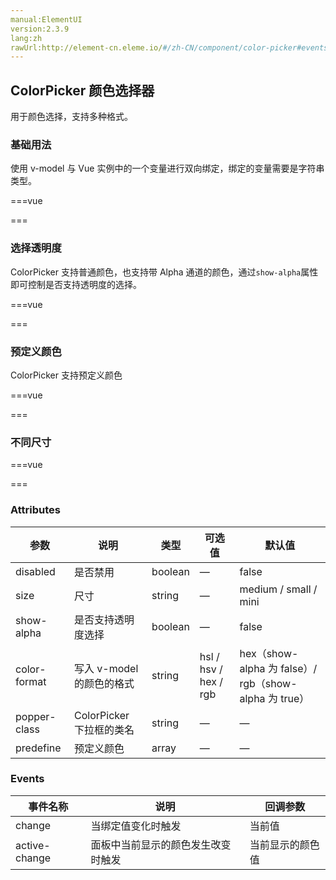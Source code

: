 ```yaml
---
manual:ElementUI
version:2.3.9
lang:zh
rawUrl:http://element-cn.eleme.io/#/zh-CN/component/color-picker#events
---
```



## ColorPicker 颜色选择器<a name="colorpicker-yan-se-xuan-ze-qi"></a>


用于颜色选择，支持多种格式。


### 基础用法<a name="ji-chu-yong-fa"></a>


使用 v-model 与 Vue 实例中的一个变量进行双向绑定，绑定的变量需要是字符串类型。




===vue
<template><div>
<div class="block">
  <span class="demonstration">有默认值</span>
  <el-color-picker v-model="color1"></el-color-picker>
</div>
<div class="block">
  <span class="demonstration">无默认值</span>
  <el-color-picker v-model="color2"></el-color-picker>
</div>
</div></template>


<script>
module.exports =  {
    data() {
      return {
        color1: '#409EFF',
        color2: null
      }
    }
  };
</script>


===






### 选择透明度<a name="xuan-ze-tou-ming-du"></a>


ColorPicker 支持普通颜色，也支持带 Alpha 通道的颜色，通过`show-alpha`属性即可控制是否支持透明度的选择。




===vue
<template><div>
<el-color-picker v-model="color3" show-alpha></el-color-picker>
</div></template>


<script>
module.exports =  {
    data() {
      return {
        color3: 'rgba(19, 206, 102, 0.8)'
      }
    }
  };
</script>


===






### 预定义颜色<a name="yu-ding-yi-yan-se"></a>


ColorPicker 支持预定义颜色




===vue
<template><div>
<el-color-picker
  v-model="color5"
  show-alpha
  :predefine="predefineColors">
</el-color-picker>
</div></template>


<script>
module.exports =  {
    data() {
      return {
        color5: 'rgba(255, 69, 0, 0.68)',
        predefineColors: [
          '#ff4500',
          '#ff8c00',
          '#ffd700',
          '#90ee90',
          '#00ced1',
          '#1e90ff',
          '#c71585',
          'rgba(255, 69, 0, 0.68)',
          'rgb(255, 120, 0)',
          'hsv(51, 100, 98)',
          'hsva(120, 40, 94, 0.5)',
          'hsl(181, 100%, 37%)',
          'hsla(209, 100%, 56%, 0.73)',
          '#c7158577'
        ]
      }
    }
  };
</script>


===






### 不同尺寸<a name="bu-tong-chi-cun"></a>


===vue
<template><div>
<el-color-picker v-model="color4"></el-color-picker>
<el-color-picker v-model="color4" size="medium"></el-color-picker>
<el-color-picker v-model="color4" size="small"></el-color-picker>
<el-color-picker v-model="color4" size="mini"></el-color-picker>
</div></template>


<script>
module.exports =  {
    data() {
      return {
        color4: '#409EFF'
      }
    }
  };
</script>


===






### Attributes<a name="attributes"></a>
参数 | 说明 | 类型 | 可选值 | 默认值 
 ---  |  ---  |  ---  |  ---  |  ---  | 
disabled | 是否禁用 | boolean | — | false 
size | 尺寸 | string | — | medium / small / mini 
show-alpha | 是否支持透明度选择 | boolean | — | false 
color-format | 写入 v-model 的颜色的格式 | string | hsl / hsv / hex / rgb | hex（show-alpha 为 false）/ rgb（show-alpha 为 true） 
popper-class | ColorPicker 下拉框的类名 | string | — | — 
predefine | 预定义颜色 | array | — | — 


### Events<a name="events"></a>
事件名称 | 说明 | 回调参数 
 ---  |  ---  |  ---  | 
change | 当绑定值变化时触发 | 当前值 
active-change | 面板中当前显示的颜色发生改变时触发 | 当前显示的颜色值 

